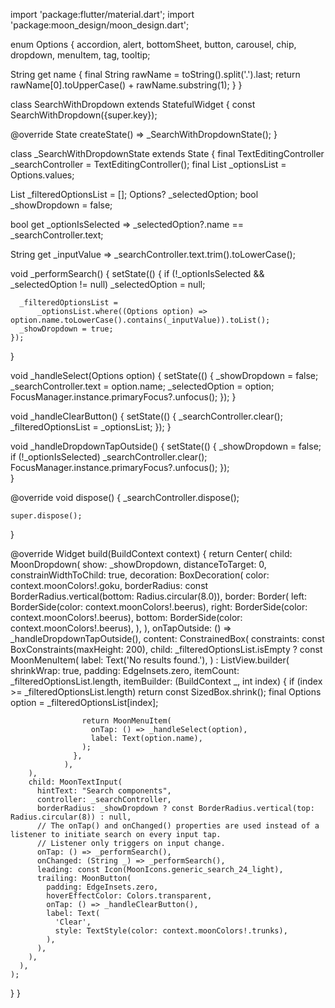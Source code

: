 import 'package:flutter/material.dart';
import 'package:moon_design/moon_design.dart';

enum Options {
  accordion,
  alert,
  bottomSheet,
  button,
  carousel,
  chip,
  dropdown,
  menuItem,
  tag,
  tooltip;

  String get name {
    final String rawName = toString().split('.').last;
    return rawName[0].toUpperCase() + rawName.substring(1);
  }
}

class SearchWithDropdown extends StatefulWidget {
  const SearchWithDropdown({super.key});

  @override
  State<SearchWithDropdown> createState() => _SearchWithDropdownState();
}

class _SearchWithDropdownState extends State<SearchWithDropdown> {
  final TextEditingController _searchController = TextEditingController();
  final List<Options> _optionsList = Options.values;

  List<Options> _filteredOptionsList = [];
  Options? _selectedOption;
  bool _showDropdown = false;

  bool get _optionIsSelected => _selectedOption?.name == _searchController.text;

  String get _inputValue => _searchController.text.trim().toLowerCase();

  void _performSearch() {
    setState(() {
      if (!_optionIsSelected && _selectedOption != null) _selectedOption = null;

      _filteredOptionsList = 
          _optionsList.where((Options option) => option.name.toLowerCase().contains(_inputValue)).toList();
      _showDropdown = true;
    });
  }

  void _handleSelect(Options option) {
    setState(() {
      _showDropdown = false;
      _searchController.text = option.name;
      _selectedOption = option;
      FocusManager.instance.primaryFocus?.unfocus();
    });
  }
  
  void _handleClearButton() {
    setState(() {
      _searchController.clear();
      _filteredOptionsList = _optionsList;
    });
  }

  void _handleDropdownTapOutside() {
    setState(() {
      _showDropdown = false;
      if (!_optionIsSelected) _searchController.clear();
      FocusManager.instance.primaryFocus?.unfocus();
    });  
  }
  
  @override
  void dispose() {
    _searchController.dispose();
  
    super.dispose();
  }

  @override
  Widget build(BuildContext context) {
    return Center(
      child: MoonDropdown(
        show: _showDropdown,
        distanceToTarget: 0,
        constrainWidthToChild: true,
        decoration: BoxDecoration(
          color: context.moonColors!.goku,
          borderRadius: const BorderRadius.vertical(bottom: Radius.circular(8.0)),
          border: Border(
            left: BorderSide(color: context.moonColors!.beerus),
            right: BorderSide(color: context.moonColors!.beerus),
            bottom: BorderSide(color: context.moonColors!.beerus),
          ),
        ),
        onTapOutside: () => _handleDropdownTapOutside(),
        content: ConstrainedBox(
          constraints: const BoxConstraints(maxHeight: 200),
          child: _filteredOptionsList.isEmpty
              ? const MoonMenuItem(
                  label: Text('No results found.'),
                )
              : ListView.builder(
                  shrinkWrap: true,
                  padding: EdgeInsets.zero,
                  itemCount: _filteredOptionsList.length,
                  itemBuilder: (BuildContext _, int index) {
                    if (index >= _filteredOptionsList.length) return const SizedBox.shrink();
                    final Options option = _filteredOptionsList[index];

                    return MoonMenuItem(
                      onTap: () => _handleSelect(option),
                      label: Text(option.name),
                    );
                  },
                ),
        ),
        child: MoonTextInput(
          hintText: "Search components",
          controller: _searchController,
          borderRadius: _showDropdown ? const BorderRadius.vertical(top: Radius.circular(8)) : null,
          // The onTap() and onChanged() properties are used instead of a listener to initiate search on every input tap.
          // Listener only triggers on input change.          
          onTap: () => _performSearch(),
          onChanged: (String _) => _performSearch(),
          leading: const Icon(MoonIcons.generic_search_24_light),
          trailing: MoonButton(
            padding: EdgeInsets.zero,
            hoverEffectColor: Colors.transparent,
            onTap: () => _handleClearButton(),
            label: Text(
              'Clear',
              style: TextStyle(color: context.moonColors!.trunks),
            ),
          ),
        ),
      ),
    );
  }
}